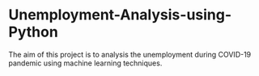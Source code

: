 # Unemployment-Analysis-using-Python
The aim of this project is to analysis the unemployment during COVID-19 pandemic using machine learning techniques. 
